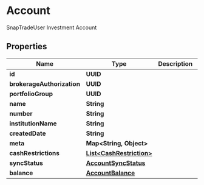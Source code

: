 

# Account

SnapTradeUser Investment Account

## Properties

| Name | Type | Description | Notes |
|------------ | ------------- | ------------- | -------------|
|**id** | **UUID** |  |  [optional] |
|**brokerageAuthorization** | **UUID** |  |  [optional] |
|**portfolioGroup** | **UUID** |  |  [optional] |
|**name** | **String** |  |  [optional] |
|**number** | **String** |  |  [optional] |
|**institutionName** | **String** |  |  [optional] |
|**createdDate** | **String** |  |  [optional] |
|**meta** | **Map&lt;String, Object&gt;** |  |  [optional] |
|**cashRestrictions** | [**List&lt;CashRestriction&gt;**](CashRestriction.md) |  |  [optional] |
|**syncStatus** | [**AccountSyncStatus**](AccountSyncStatus.md) |  |  [optional] |
|**balance** | [**AccountBalance**](AccountBalance.md) |  |  [optional] |



